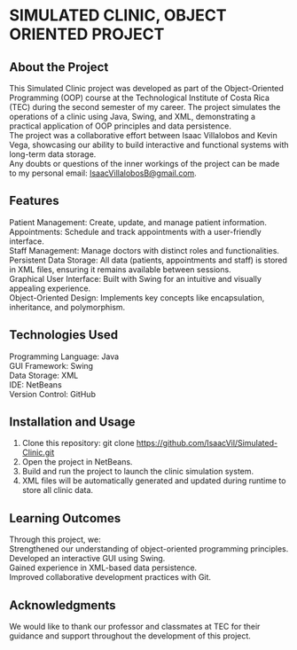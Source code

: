 # SIMULATED CLINIC, OBJECT ORIENTED PROJECT
  
## About the Project  
This Simulated Clinic project was developed as part of the Object-Oriented Programming (OOP) course at the Technological Institute of Costa Rica (TEC) during the second semester of my career. The project simulates the operations of a clinic using Java, Swing, and XML, demonstrating a practical application of OOP principles and data persistence.  
The project was a collaborative effort between Isaac Villalobos and Kevin Vega, showcasing our ability to build interactive and functional systems with long-term data storage.  
Any doubts or questions of the inner workings of the project can be made to my personal email: IsaacVillalobosB@gmail.com.  
  
## Features  
Patient Management: Create, update, and manage patient information.  
Appointments: Schedule and track appointments with a user-friendly interface.  
Staff Management: Manage doctors with distinct roles and functionalities.  
Persistent Data Storage: All data (patients, appointments and staff) is stored in XML files, ensuring it remains available between sessions.  
Graphical User Interface: Built with Swing for an intuitive and visually appealing experience.  
Object-Oriented Design: Implements key concepts like encapsulation, inheritance, and polymorphism.  
  
## Technologies Used  
Programming Language: Java  
GUI Framework: Swing  
Data Storage: XML  
IDE: NetBeans  
Version Control: GitHub  
  
## Installation and Usage  
1) Clone this repository: git clone https://github.com/IsaacVil/Simulated-Clinic.git  
2) Open the project in NetBeans.  
3) Build and run the project to launch the clinic simulation system.  
4) XML files will be automatically generated and updated during runtime to store all clinic data.  
  
## Learning Outcomes
Through this project, we:  
Strengthened our understanding of object-oriented programming principles.  
Developed an interactive GUI using Swing.  
Gained experience in XML-based data persistence.  
Improved collaborative development practices with Git.  
  
## Acknowledgments  
We would like to thank our professor and classmates at TEC for their guidance and support throughout the development of this project.  
